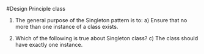 #Design Principle class
1. The general purpose of the Singleton pattern is to:
a) Ensure that no more than one instance of a class exists.

2. Which of the following is true about Singleton class?
c) The class should have exactly one instance.

